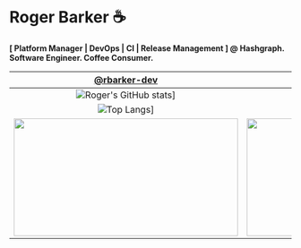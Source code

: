 # Roger Barker ☕ 

**[ Platform Manager | DevOps | CI | Release Management ] @ Hashgraph. Software Engineer. Coffee Consumer.**

| [@rbarker-dev](https://github.com/rbarker-dev) | [@DJ-BBot ](https://github.com/DJ-BBot) |
| :--------: | :------: |
| ![Roger's GitHub stats](https://github-readme-stats.vercel.app/api?username=rbarker-dev&show_icons=true&theme=neon)] | ![Roger's GitHub stats](https://github-readme-stats.vercel.app/api?username=DJ-BBot&show_icons=true&theme=github_dark_dimmed) |
| ![Top Langs](https://github-readme-stats.vercel.app/api/top-langs/?username=rbarker-dev&show_icons=true&theme=neon)] | ![Top Langs](https://github-readme-stats.vercel.app/api/top-langs/?username=DJ-BBot&show_icons=true&theme=github_dark_dimmed) |
| <img src="https://github-readme-streak-stats.herokuapp.com/?user=rbarker-dev&theme=neon&hide_border=false" height="210" width="400"> | <img src="https://github-readme-streak-stats.herokuapp.com/?user=DJ-BBot&theme=github_dark_dimmed&hide_border=false" height="210" width="400"> |


<!--
**rbarker-dev/rbarker-dev** is a ✨ _special_ ✨ repository because its `README.md` (this file) appears on your GitHub profile.

Here are some ideas to get you started:

- 🔭 I’m currently working on ...
- 🌱 I’m currently learning ...
- 👯 I’m looking to collaborate on ...
- 🤔 I’m looking for help with ...
- 💬 Ask me about ...
- 📫 How to reach me: ...
- 😄 Pronouns: ...
- ⚡ Fun fact: ...
-->
